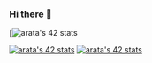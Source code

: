 ### Hi there 👋


[![arata's 42 stats](https://github-readme-stats.vercel.app/api?username=arata-7&count_private=true&show_icons=true)

[![arata's 42 stats](https://badge42.herokuapp.com/api/stats/tarata?cursus=42cursus)](https://github.com/arata-7/badge42)
[![arata's 42 stats](https://badge42.herokuapp.com/api/stats/tarata?cursus=C%20Piscine)](https://github.com/arata-7/badge42)
<!--
**arata-7/arata-7** is a ✨ _special_ ✨ repository because its `README.md` (this file) appears on your GitHub profile.

Here are some ideas to get you started:

- 🔭 I’m currently working on ...
- 🌱 I’m currently learning ...
- 👯 I’m looking to collaborate on ...
- 🤔 I’m looking for help with ...
- 💬 Ask me about ...
- 📫 How to reach me: ...
- 😄 Pronouns: ...
- ⚡ Fun fact: ...
-->
